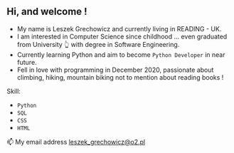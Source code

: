 ## Hi, and welcome !
- My name is Leszek Grechowicz and currently living in READING - UK. 
- I am interested in Computer Science since childhood ... even graduated from University 👆️ with degree in Software Engineering.
- Currently learning Python and aim to become `Python Developer` in near future.
- Fell in love with programming in December 2020, passionate about climbing, hiking, mountain biking not to mention about reading books !

Skill:
  - `Python` 
  - `SQL`
  - `CSS`
  - `HTML`


📫 My email address leszek_grechowicz@o2.pl

<!---
LesioG/LesioG is a ✨ special ✨ repository because its `README.md` (this file) appears on your GitHub profile.
You can click the Preview link to take a look at your changes.
--->
